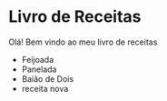 
# Livro de Receitas 
Olá! Bem vindo ao meu livro de receitas

* Feijoada
* Panelada
* Baião de Dois
* receita nova